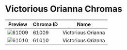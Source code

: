 # Victorious Orianna Chromas



| Preview | Chroma ID | Name |
|---------|-----------|------|
| ![61009](https://raw.communitydragon.org/latest/plugins/rcp-be-lol-game-data/global/default/v1/champion-chroma-images/61/61009.png) | 61009 | Victorious Orianna |
| ![61010](https://raw.communitydragon.org/latest/plugins/rcp-be-lol-game-data/global/default/v1/champion-chroma-images/61/61010.png) | 61010 | Victorious Orianna |